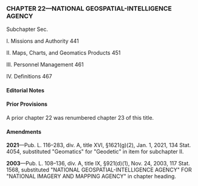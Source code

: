 ### **CHAPTER 22—NATIONAL GEOSPATIAL-INTELLIGENCE AGENCY** ###

Subchapter Sec.

I. Missions and Authority 441

II. Maps, Charts, and Geomatics Products 451

III. Personnel Management 461

IV. Definitions 467

#### **Editorial Notes** ####

#### Prior Provisions ####

A prior chapter 22 was renumbered chapter 23 of this title.

#### Amendments ####

**2021**—Pub. L. 116–283, div. A, title XVI, §1621(g)(2), Jan. 1, 2021, 134 Stat. 4054, substituted "Geomatics" for "Geodetic" in item for subchapter II.

**2003**—Pub. L. 108–136, div. A, title IX, §921(d)(1), Nov. 24, 2003, 117 Stat. 1568, substituted "NATIONAL GEOSPATIAL-INTELLIGENCE AGENCY" FOR "NATIONAL IMAGERY AND MAPPING AGENCY" in chapter heading.
